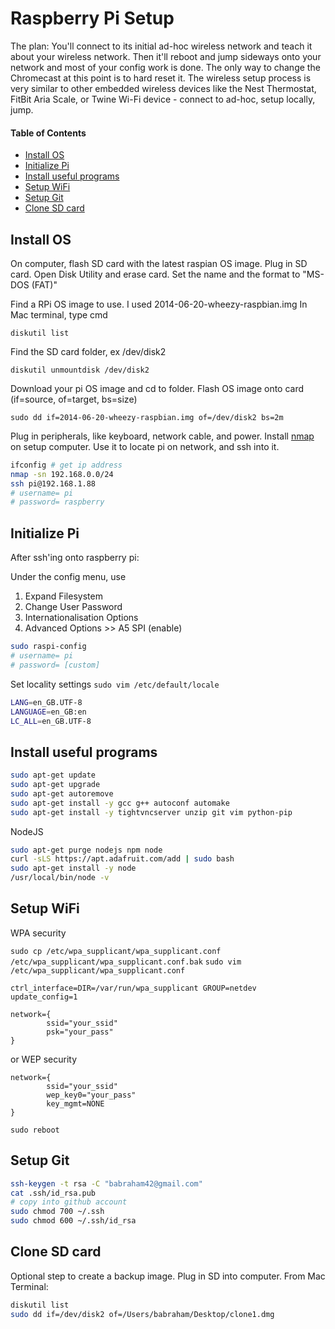 # Raspberry Pi Setup
The plan: You'll connect to its initial ad-hoc wireless network and teach it about your wireless network. Then it'll reboot and jump sideways onto your network and most of your config work is done. The only way to change the Chromecast at this point is to hard reset it. The wireless setup process is very similar to other embedded wireless devices like the Nest Thermostat, FitBit Aria Scale, or Twine Wi-Fi device - connect to ad-hoc, setup locally, jump.

#### Table of Contents
  * [Install OS](#install-os)
  * [Initialize Pi](#initialize-pi)
  * [Install useful programs](#install-useful-programs)
  * [Setup WiFi](#setup-wifi)
  * [Setup Git](#setup-git)
  * [Clone SD card](#Clone-SD-card)

## Install OS

On computer, flash SD card with the latest raspian OS image.
Plug in SD card.
Open Disk Utility and erase card. Set the name and the format to "MS-DOS (FAT)"

Find a RPi OS image to use. I used 2014-06-20-wheezy-raspbian.img
In Mac terminal, type cmd

`diskutil list`

Find the SD card folder, ex /dev/disk2

`diskutil unmountdisk /dev/disk2`

Download your pi OS image and cd to folder. Flash OS image onto card (if=source, of=target, bs=size)

`sudo dd if=2014-06-20-wheezy-raspbian.img of=/dev/disk2 bs=2m`

Plug in peripherals, like keyboard, network cable, and power. Install [nmap](https://nmap.org/download.html#macosx) on setup computer. Use it to locate pi on network, and ssh into it.
```bash
ifconfig # get ip address
nmap -sn 192.168.0.0/24
ssh pi@192.168.1.88
# username= pi
# password= raspberry
```

## Initialize Pi
After ssh'ing onto raspberry pi:

Under the config menu, use 
1. Expand Filesystem
2. Change User Password
4. Internationalisation Options
8. Advanced Options >> A5 SPI (enable)
```bash
sudo raspi-config
# username= pi
# password= [custom]
```

Set locality settings
`sudo vim /etc/default/locale`
```bash
LANG=en_GB.UTF-8
LANGUAGE=en_GB:en
LC_ALL=en_GB.UTF-8
```

## Install useful programs

```bash
sudo apt-get update
sudo apt-get upgrade
sudo apt-get autoremove
sudo apt-get install -y gcc g++ autoconf automake
sudo apt-get install -y tightvncserver unzip git vim python-pip
```

NodeJS
```bash
sudo apt-get purge nodejs npm node
curl -sLS https://apt.adafruit.com/add | sudo bash
sudo apt-get install -y node
/usr/local/bin/node -v
```

## Setup WiFi
WPA security

`sudo cp /etc/wpa_supplicant/wpa_supplicant.conf /etc/wpa_supplicant/wpa_supplicant.conf.bak`
`sudo vim /etc/wpa_supplicant/wpa_supplicant.conf`
```
ctrl_interface=DIR=/var/run/wpa_supplicant GROUP=netdev
update_config=1

network={
        ssid="your_ssid"
        psk="your_pass"
}
```
or WEP security
```
network={
        ssid="your_ssid"
        wep_key0="your_pass"
        key_mgmt=NONE
}
```

`sudo reboot`


## Setup Git

```bash
ssh-keygen -t rsa -C "babraham42@gmail.com"
cat .ssh/id_rsa.pub
# copy into github account
sudo chmod 700 ~/.ssh
sudo chmod 600 ~/.ssh/id_rsa
```

## Clone SD card
Optional step to create a backup image. Plug in SD into computer. From Mac Terminal:
```bash
diskutil list
sudo dd if=/dev/disk2 of=/Users/babraham/Desktop/clone1.dmg
```
